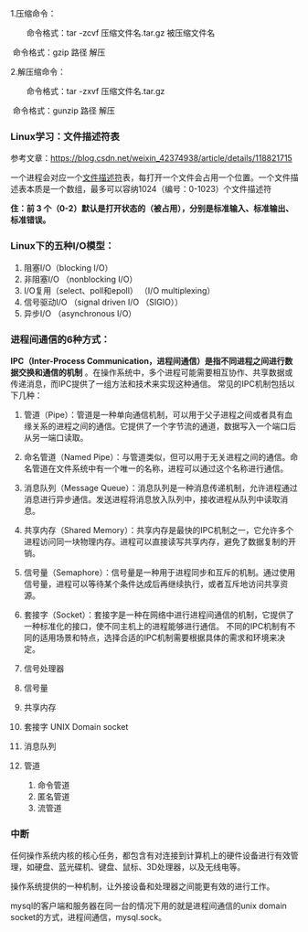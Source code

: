 1.压缩命令：

　　命令格式：tar -zcvf  压缩文件名.tar.gz  被压缩文件名

​		命令格式：gzip 路径 解压

 

2.解压缩命令：

　　命令格式：tar -zxvf  压缩文件名.tar.gz

​		命令格式：gunzip 路径 解压



### Linux学习：文件描述符表

参考文章：https://blog.csdn.net/weixin_42374938/article/details/118821715

一个进程会对应一个[文件描述符](https://so.csdn.net/so/search?q=文件描述符&spm=1001.2101.3001.7020)表，每打开一个文件会占用一个位置。一个文件描述表本质是一个数组，最多可以容纳1024（编号：0-1023）个文件描述符

**住：前 3 个（0-2）默认是打开状态的（被占用），分别是标准输入、标准输出、标准错误。**





### Linux下的五种I/O模型：

1. 阻塞I/O（blocking I/O）
2. 非阻塞I/O （nonblocking I/O）
3. I/O复用（select、poll和epoll） （I/O multiplexing）
4. 信号驱动I/O （signal driven I/O （SIGIO））
5. 异步I/O （asynchronous I/O）



### 进程间通信的6种方式：

**IPC（Inter-Process Communication，进程间通信）是指不同进程之间进行数据交换和通信的机制**
。在操作系统中，多个进程可能需要相互协作、共享数据或传递消息，而IPC提供了一组方法和技术来实现这种通信。 常见的IPC机制包括以下几种：
1. 管道（Pipe）：管道是一种单向通信机制，可以用于父子进程之间或者具有血缘关系的进程之间的通信。它提供了一个字节流的通道，数据写入一个端口后从另一端口读取。
2. 命名管道（Named Pipe）：与管道类似，但可以用于无关进程之间的通信。命名管道在文件系统中有一个唯一的名称，进程可以通过这个名称进行通信。
3. 消息队列（Message Queue）：消息队列是一种消息传递机制，允许进程通过消息进行异步通信。发送进程将消息放入队列中，接收进程从队列中读取消息。
4. 共享内存（Shared Memory）：共享内存是最快的IPC机制之一，它允许多个进程访问同一块物理内存。进程可以直接读写共享内存，避免了数据复制的开销。
5. 信号量（Semaphore）：信号量是一种用于进程同步和互斥的机制。通过使用信号量，进程可以等待某个条件达成后再继续执行，或者互斥地访问共享资源。
6. 套接字（Socket）：套接字是一种在网络中进行进程间通信的机制，它提供了一种标准化的接口，使不同主机上的进程能够进行通信。
不同的IPC机制有不同的适用场景和特点，选择合适的IPC机制需要根据具体的需求和环境来决定。

1. 信号处理器
2. 信号量
3. 共享内存
4. 套接字 UNIX Domain socket
5. 消息队列
6. 管道
   1. 命令管道
   2. 匿名管道
   3. 流管道



### 中断

任何操作系统内核的核心任务，都包含有对连接到计算机上的硬件设备进行有效管理，如硬盘、蓝光碟机、键盘、鼠标、3D处理器，以及无线电等。

操作系统提供的一种机制，让外接设备和处理器之间能更有效的进行工作。



mysql的客户端和服务器在同一台的情况下用的就是进程间通信的unix domain socket的方式，进程间通信，mysql.sock。